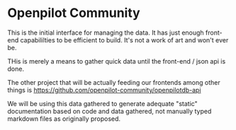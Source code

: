 # Openpilot Community

This is the initial interface for managing the data.  It has just enough front-end capabililties to be efficient to build.  It's not a work of art and won't ever be.

THis is merely a means to gather quick data until the front-end / json api is done.

The other project that will be actually feeding our frontends among other things is https://github.com/openpilot-community/openpilotdb-api

We will be using this data gathered to generate adequate "static" documentation based on code and data gathered, not manually typed markdown files as originally proposed.

